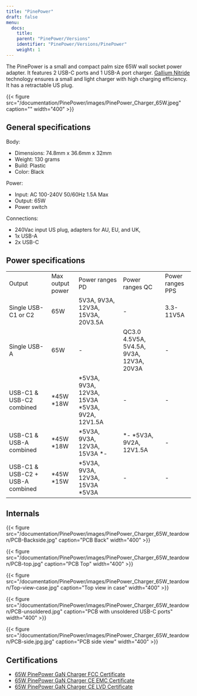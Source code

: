 ```yaml
---
title: "PinePower"
draft: false
menu:
  docs:
    title:
    parent: "PinePower/Versions"
    identifier: "PinePower/Versions/PinePower"
    weight: 1
---
```


The PinePower is a small and compact palm size 65W wall socket power adapter. It features 2 USB-C ports and 1 USB-A port charger. [Gallium Nitride](https://en.wikipedia.org/wiki/Gallium_nitride) technology ensures a small and light charger with high charging efficiency. It has a retractable US plug.

{{< figure src="/documentation/PinePower/images/PinePower_Charger_65W.jpeg" caption="" width="400" >}}

## General specifications

Body:

* Dimensions: 74.8mm x 36.6mm x 32mm
* Weight: 130 grams
* Build: Plastic
* Color: Black

Power:

* Input: AC 100-240V 50/60Hz 1.5A Max
* Output: 65W
* Power switch

Connections:

* 240Vac input US plug, adapters for AU, EU, and UK,
* 1x USB-A
* 2x USB-C

## Power specifications

|     |     |     |     |     |
| --- | --- | --- | --- | --- |
| Output | Max output power | Power ranges PD | Power ranges QC | Power ranges PPS |
| Single USB-C1 or C2 | 65W | 5V3A, 9V3A, 12V3A, 15V3A, 20V3.5A | - | 3.3-11V5A |
| Single USB-A | 65W | - | QC3.0 4.5V5A, 5V4.5A, 9V3A, 12V3A, 20V3A | - |
| USB-C1 & USB-C2 combined | *45W *18W | *5V3A, 9V3A, 12V3A, 15V3A *5V3A, 9V2A, 12V1.5A | - | - |
| USB-C1 & USB-A combined | *45W *18W | *5V3A, 9V3A, 12V3A, 15V3A *- | *- *5V3A, 9V2A, 12V1.5A | - |
| USB-C1 & USB-C2 + USB-A combined | *45W *15W | *5V3A, 9V3A, 12V3A, 15V3A *5V3A | - | - |

## Internals
{{< figure src="/documentation/PinePower/images/PinePower_Charger_65W_teardown/PCB-Backside.jpg" caption="PCB Back" width="400" >}}

{{< figure src="/documentation/PinePower/images/PinePower_Charger_65W_teardown/PCB-top.jpg" caption="PCB Top" width="400" >}}

{{< figure src="/documentation/PinePower/images/PinePower_Charger_65W_teardown/Top-view-case.jpg" caption="Top view in case" width="400" >}}

{{< figure src="/documentation/PinePower/images/PinePower_Charger_65W_teardown/PCB-unsoldered.jpg" caption="PCB with unsoldered USB-C ports" width="400" >}}

{{< figure src="/documentation/PinePower/images/PinePower_Charger_65W_teardown/PCB-side.jpg.jpg" caption="PCB side view" width="400" >}}

## Certifications

* [65W PinePower GaN Charger FCC Certificate](https://files.pine64.org/doc/cert/65W%20PinePower%20FCC-SDO%20Certificate-LCSA110222005E.pdf)
* [65W PinePower GaN Charger CE EMC Certificate](https://files.pine64.org/doc/cert/65W%20PinePower%20GaN%20Charger%20CE%20EMC%20Certificate-LCSA110222003E.pdf)
* [65W PinePower GaN Charger CE LVD Certificate](https://files.pine64.org/doc/cert/65W%20PinePower%20GaN%20Charger%20CE%20LVD%20Certificate-LCSA110222004S.pdf)
